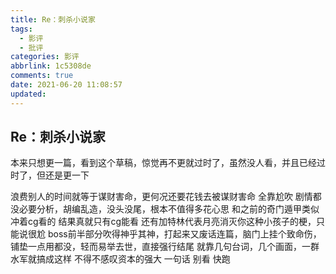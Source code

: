 ```yaml
---
title: Re：刺杀小说家
tags:
  - 影评
  - 批评
categories: 影评
abbrlink: 1c5308de
comments: true
date: 2021-06-20 11:08:57
updated:
---
```

## Re：刺杀小说家

本来只想更一篇，看到这个草稿，惊觉再不更就过时了，虽然没人看，并且已经过时了，但还是更一下

浪费别人的时间就等于谋财害命，更何况还要花钱去被谋财害命<!-- more -->
全靠尬吹
剧情都没必要分析，胡编乱造，没头没尾，根本不值得多花心思
和之前的奇门遁甲类似
冲着cg看的
结果真就只有cg能看
还有加特林代表月亮消灭你这种小孩子的梗，只能说很尬
boss前半部分吹得神乎其神，打起来又废话连篇，脑门上挂个致命伤，铺垫一点用都没，轻而易举去世，直接强行结尾
就靠几句台词，几个画面，一群水军就搞成这样
不得不感叹资本的强大
一句话
别看
快跑
